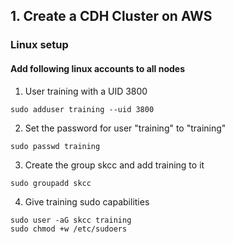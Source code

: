 ## 1. Create a CDH Cluster on AWS
### Linux setup
#### Add following linux accounts to all nodes
1. User training with a UID 3800
```linux
sudo adduser training --uid 3800
```
2. Set the password for user "training" to "training"
```linux
sudo passwd training
```
3. Create the group skcc and add training to it
```linux
sudo groupadd skcc
```
4. Give training sudo capabilities
```linux
sudo user -aG skcc training
sudo chmod +w /etc/sudoers
```
